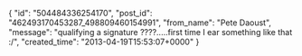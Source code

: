  {
   "id": "504484336254170",
   "post_id": "462493170453287_498809460154991",
   "from_name": "Pete Daoust",
   "message": "qualifying a signature ????.....first time I ear something like that :/",
   "created_time": "2013-04-19T15:53:07+0000"
 }
